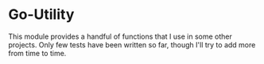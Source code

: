 # Go-Utility

This module provides a handful of functions that I use in some other projects.
Only few tests have been written so far, though I'll try to add more from time to time.
